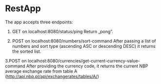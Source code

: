 # RestApp
The app accepts three endpoints:

1. GET on localhost:8080/status/ping 
Return „pong”.

2. POST on localhost:8080/numbers/sort-command 
After passing a list of numbers and sort type (ascending ASC or descending DESC) it returns the sorted list.

3.POST on localhost:8080/currencies/get-current-currency-value-command
After providing the currency code, it returns the current NBP average exchange rate from table A (http://api.nbp.pl/api/exchangerates/tables/A/)
